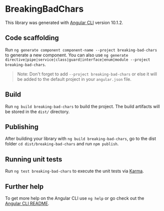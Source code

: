 # BreakingBadChars

This library was generated with [Angular CLI](https://github.com/angular/angular-cli) version 10.1.2.

## Code scaffolding

Run `ng generate component component-name --project breaking-bad-chars` to generate a new component. You can also use `ng generate directive|pipe|service|class|guard|interface|enum|module --project breaking-bad-chars`.
> Note: Don't forget to add `--project breaking-bad-chars` or else it will be added to the default project in your `angular.json` file. 

## Build

Run `ng build breaking-bad-chars` to build the project. The build artifacts will be stored in the `dist/` directory.

## Publishing

After building your library with `ng build breaking-bad-chars`, go to the dist folder `cd dist/breaking-bad-chars` and run `npm publish`.

## Running unit tests

Run `ng test breaking-bad-chars` to execute the unit tests via [Karma](https://karma-runner.github.io).

## Further help

To get more help on the Angular CLI use `ng help` or go check out the [Angular CLI README](https://github.com/angular/angular-cli/blob/master/README.md).
